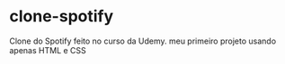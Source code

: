 # clone-spotify
Clone do Spotify feito no curso da Udemy. 
meu primeiro projeto usando apenas HTML e CSS
